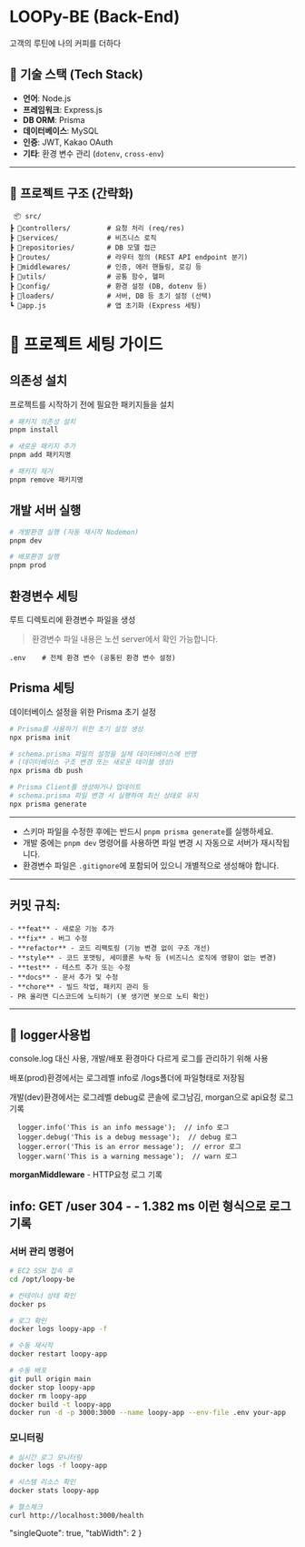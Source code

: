# LOOPy-BE (Back-End)

고객의 루틴에 나의 커피를 더하다


## 📌 기술 스택 (Tech Stack)

- **언어**: Node.js
- **프레임워크**: Express.js
- **DB ORM**: Prisma
- **데이터베이스**: MySQL
- **인증**: JWT, Kakao OAuth
- **기타**: 환경 변수 관리 (`dotenv`, `cross-env`)

---

## 📂 프로젝트 구조 (간략화)

```
 📦 src/
┣ 📂controllers/         # 요청 처리 (req/res)
┣ 📂services/            # 비즈니스 로직
┣ 📂repositories/        # DB 모델 접근
┣ 📂routes/              # 라우터 정의 (REST API endpoint 분기)
┣ 📂middlewares/         # 인증, 에러 핸들링, 로깅 등
┣ 📂utils/               # 공통 함수, 헬퍼
┣ 📂config/              # 환경 설정 (DB, dotenv 등)
┣ 📂loaders/             # 서버, DB 등 초기 설정 (선택)
┗ 📜app.js               # 앱 초기화 (Express 세팅)
```
# 🚀 프로젝트 세팅 가이드

## 의존성 설치

프로젝트를 시작하기 전에 필요한 패키지들을 설치

```bash
# 패키지 의존성 설치
pnpm install

# 새로운 패키지 추가
pnpm add 패키지명

# 패키지 제거
pnpm remove 패키지명
```

## 개발 서버 실행

```bash
# 개발환경 실행 (자동 재시작 Nodemon)
pnpm dev

# 배포환경 실행
pnpm prod
```

## 환경변수 세팅

루트 디렉토리에 환경변수 파일을 생성

> 환경변수 파일 내용은 노션 server에서 확인 가능합니다.

```
.env    # 전체 환경 변수 (공통된 환경 변수 설정)
```

## Prisma 세팅

데이터베이스 설정을 위한 Prisma 초기 설정

```bash
# Prisma를 사용하기 위한 초기 설정 생성
npx prisma init

# schema.prisma 파일의 설정을 실제 데이터베이스에 반영
# (데이터베이스 구조 변경 또는 새로운 테이블 생성)
npx prisma db push

# Prisma Client를 생성하거나 업데이트
# schema.prisma 파일 변경 시 실행하여 최신 상태로 유지
npx prisma generate
```

---

- 스키마 파일을 수정한 후에는 반드시 `pnpm prisma generate`를 실행하세요.
- 개발 중에는 `pnpm dev` 명령어를 사용하면 파일 변경 시 자동으로 서버가 재시작됩니다.
- 환경변수 파일은 `.gitignore`에 포함되어 있으니 개별적으로 생성해야 합니다.

---

## 커밋 규칙:

    - **feat** - 새로운 기능 추가
    - **fix** - 버그 수정
    - **refactor** - 코드 리팩토링 (기능 변경 없이 구조 개선)
    - **style** - 코드 포맷팅, 세미콜론 누락 등 (비즈니스 로직에 영향이 없는 변경)
    - **test** - 테스트 추가 또는 수정
    - **docs** - 문서 추가 및 수정
    - **chore** - 빌드 작업, 패키지 관리 등
    - PR 올리면 디스코드에 노티하기 (봇 생기면 봇으로 노티 확인)

---

## 📌 logger사용법

console.log 대신 사용, 개발/배포 환경마다 다르게 로그를 관리하기 위해 사용

배포(prod)환경에서는 로그레벨 info로 /logs폴더에 파일형태로 저장됨

개발(dev)환경에서는 로그레벨 debug로 콘솔에 로그남김, morgan으로 api요청 로그 기록

```
  logger.info('This is an info message');  // info 로그
  logger.debug('This is a debug message');  // debug 로그
  logger.error('This is an error message');  // error 로그
  logger.warn('This is a warning message');  // warn 로그
```

**morganMiddleware** - HTTP요청 로그 기록

info: GET /user 304 - - 1.382 ms 이런 형식으로 로그 기록
---

### 서버 관리 명령어

```bash
# EC2 SSH 접속 후
cd /opt/loopy-be

# 컨테이너 상태 확인
docker ps

# 로그 확인
docker logs loopy-app -f

# 수동 재시작 
docker restart loopy-app

# 수동 배포 
git pull origin main
docker stop loopy-app
docker rm loopy-app
docker build -t loopy-app
docker run -d -p 3000:3000 --name loopy-app --env-file .env your-app

```

### 모니터링

```bash
# 실시간 로그 모니터링
docker logs -f loopy-app

# 시스템 리소스 확인
docker stats loopy-app

# 헬스체크
curl http://localhost:3000/health

```
  "singleQuote": true,
  "tabWidth": 2
}
```
